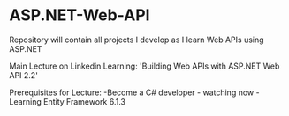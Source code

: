 # ASP.NET-Web-API
Repository will contain all projects I develop as I learn Web APIs using ASP.NET


Main Lecture on Linkedin Learning: 'Building Web APIs with ASP.NET Web API 2.2'

Prerequisites for Lecture:
-Become a C# developer - watching now
-Learning Entity Framework 6.1.3 
